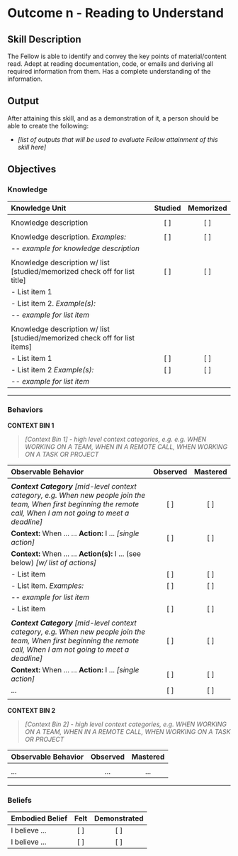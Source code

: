 # Outcome n - Reading to Understand


## Skill Description

The Fellow is able to identify and convey the key points of material/content read.  Adept at reading documentation, code, or emails and deriving all required information from them. Has a complete understanding of the information. 


## Output
After attaining this skill, and as a demonstration of it, a person should be able to create the following:

- *[list of outputs that will be used to evaluate Fellow attainment of this skill here]*


## Objectives

### Knowledge


| Knowledge Unit | Studied | Memorized |
|:---|:---:|:---:|
| | | |
| Knowledge description | [ ] | [ ] |
| | | |
| Knowledge description. *Examples:* | [ ] | [ ] |
| -- *example for knowledge description* |  |  |
| | | |
| Knowledge description w/ list [studied/memorized check off for list title] | [ ] | [ ] |
| - List item 1 |  |  |
| - List item 2. *Example(s):* |  |  |
| -- *example for list item* |  |  |
| | | |
| Knowledge description w/ list [studied/memorized check off for list items] |  |  |
| - List item 1 | [ ] | [ ] |
| - List item 2 *Example(s):* | [ ] | [ ] |
| -- *example for list item* |  |  |


---

### Behaviors


**CONTEXT BIN 1**
> *[Context Bin 1] - high level context categories, e.g. e.g. WHEN WORKING ON A TEAM, WHEN IN A REMOTE CALL, WHEN WORKING ON A TASK OR PROJECT*

| Observable Behavior | Observed | Mastered |
|:---|:---:|:---:|
| | | |
| ***Context Category*** *[mid-level context category, e.g. When new people join the team, When first beginning the remote call, When I am not going to meet a deadline]*  | [ ] | [ ] |
| **Context:** When ... ... **Action:** I ... *[single action]* | [ ] | [ ] |
| **Context:** When ... ... **Action(s):** I ... (see below) *[w/ list of actions]* |  |  |
| - List item | [ ] | [ ] |
| - List item. *Examples:* | [ ] | [ ] |
| -- *example for list item* |  |  |
| - List item | [ ] | [ ] |
| | | |
| ***Context Category*** *[mid-level context category, e.g. When new people join the team, When first beginning the remote call, When I am not going to meet a deadline]*  | [ ] | [ ] |
| **Context:** When ... ... **Action:** I ... *[single action]* | [ ] | [ ] |
| ... | [ ] | [ ] |
| | | |

**CONTEXT BIN 2**
> *[Context Bin 2] - high level context categories, e.g. WHEN WORKING ON A TEAM, WHEN IN A REMOTE CALL, WHEN WORKING ON A TASK OR PROJECT*

| Observable Behavior | Observed | Mastered |
|:---|:---:|:---:|
| | | |
|...|...|...|

---


### Beliefs


| Embodied Belief | Felt | Demonstrated |
|:---|:---:|:---:|
| I believe ... | [ ] | [ ] |
| I believe ... | [ ] | [ ] |